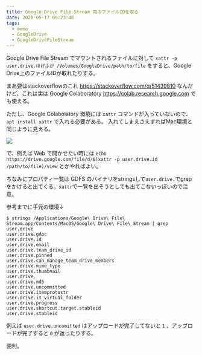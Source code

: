 ```yaml
---
title: Google Drive File Stream 内のファイルIDを取る
date: 2020-05-17 09:23:48
tags:
  - memo
  - GoogleDrive
  - GoogleDriveFileStream
---
```


Google Drive File Stream でマウントされるファイルに対して `xattr -p user.drive.ほげふが /Volumes/GoogleDrive/path/to/file` をすると、Google Drive上のファイルIDが取れたりする。

まあ要はstackoverflowのこれ <https://stackoverflow.com/q/51439810> なんだけど、これは実は Google Colaboratory <https://colab.research.google.com> でも使える。

ただし、Google Colabolatory 環境には `xattr` コマンドが入っていないので、`apt install xattr` で入れる必要がある。
入れてしまえさえすればMac環境と同じように見える。

<!-- more -->

![](https://cloud-ng.rinsuki.net/mstdn-rinsuki-net/media_attachments/files/000/503/449/original/cec027ca688d4f27.png)

で、例えば Web で開かせたい時には `echo https://drive.google.com/file/d/$(xattr -p user.drive.id /path/to/file)/view` とかやればよい。

ちなみにプロパティ一覧は GDFS のバイナリをstringsして`user.drive.`でgrepをかけると出てくる。`xattr`で一覧を出そうとしても出てこないっぽいので注意。

参考までに手元の環境↓

```
$ strings /Applications/Google\ Drive\ File\ Stream.app/Contents/MacOS/Google\ Drive\ File\ Stream | grep user.drive
user.drive.gdoc
user.drive.id
user.drive.email
user.drive.team_drive_id
user.drive.pinned
user.drive.can_manage_team_drive_members
user.drive.mime_type
user.drive.thumbnail
user.drive.
user.drive.md5
user.drive.uncommitted
user.drive.itemprotostr
user.drive.is_virtual_folder
user.drive.progress
user.drive.shortcut.target.stableid
user.drive.stableid
```

例えば `user.drive.uncomitted` はアップロードが完了してないと `1` 、アップロードが完了すると `0` が返ったりする。

便利。

